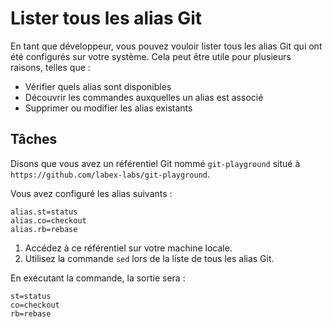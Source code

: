 # Lister tous les alias Git

En tant que développeur, vous pouvez vouloir lister tous les alias Git qui ont été configurés sur votre système. Cela peut être utile pour plusieurs raisons, telles que :

- Vérifier quels alias sont disponibles
- Découvrir les commandes auxquelles un alias est associé
- Supprimer ou modifier les alias existants

## Tâches

Disons que vous avez un référentiel Git nommé `git-playground` situé à `https://github.com/labex-labs/git-playground`.

Vous avez configuré les alias suivants :

```shell
alias.st=status
alias.co=checkout
alias.rb=rebase
```

1. Accédez à ce référentiel sur votre machine locale.
2. Utilisez la commande `sed` lors de la liste de tous les alias Git.

En exécutant la commande, la sortie sera :

```shell
st=status
co=checkout
rb=rebase
```
